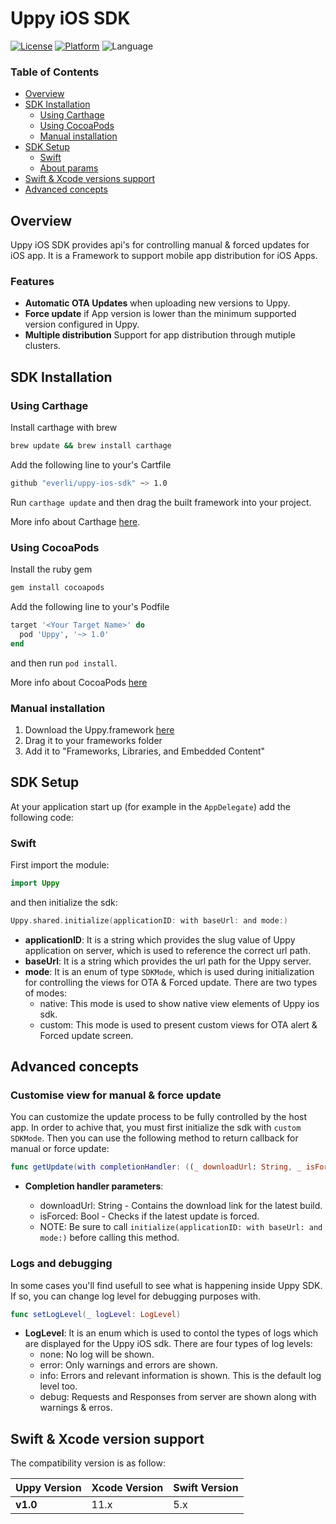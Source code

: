 # Uppy iOS SDK


[![License](https://img.shields.io/cocoapods/l/razorpay-pod.svg?style=flat)](http://cocoapods.org/pods/razorpay-pod)
[![Platform](https://img.shields.io/cocoapods/p/razorpay-pod.svg?style=flat)](http://cocoapods.org/pods/razorpay-pod)
![Language](https://img.shields.io/badge/Language-Swift-orange.svg)


### Table of Contents

* [Overview](#overview)
* [SDK Installation](#sdk-installation)
  * [Using Carthage](#using-carthage)
  * [Using CocoaPods](#using-cocoapods)
  * [Manual installation](#manual-installation)
* [SDK Setup](#sdk-setup)
  * [Swift](#swift)
  * [About params](#about-params)
* [Swift & Xcode versions support](#swift--xcode-version-support)
* [Advanced concepts](#advanced-concepts)

## Overview

Uppy iOS SDK provides api's for controlling manual & forced updates for iOS app. It is a Framework to support mobile app distribution for iOS Apps.

### Features

* **Automatic OTA Updates** when uploading new versions to Uppy.
* **Force update** if App version is lower than the minimum supported version configured in Uppy.
* **Multiple distribution** Support for app distribution through mutiple clusters.

## SDK Installation

### Using Carthage

Install carthage with brew

```bash
brew update && brew install carthage
```

Add the following line to your's Cartfile

```bash
github "everli/uppy-ios-sdk" ~> 1.0
```

Run `carthage update` and then drag the built framework into your project. 

More info about Carthage [here](https://github.com/Carthage/Carthage#installing-carthage).

### Using CocoaPods

Install the ruby gem

```bash
gem install cocoapods
```

Add the following line to your's Podfile

```ruby
target '<Your Target Name>' do
  pod 'Uppy', '~> 1.0'
end
```

and then run `pod install`. 

More info about CocoaPods [here](https://cocoapods.org)

### Manual installation

1. Download the Uppy.framework [here](https://github.com/everli/uppy-ios-sdk/tree/master/Uppy.framework)
2. Drag it to your frameworks folder
3. Add it to "Frameworks, Libraries, and Embedded Content"

## SDK Setup

At your application start up (for example in the `AppDelegate`) add the following code:

### Swift

First import the module:

``` swift
import Uppy
```
and then initialize the sdk:

``` swift
Uppy.shared.initialize(applicationID: with baseUrl: and mode:)
```
* **applicationID**: It is a string which provides the slug value of Uppy application on server, which is used to reference the correct url path.
* **baseUrl**: It is a string which provides the url path for the Uppy server.
* **mode**: It is an enum of type `SDKMode`, which is used during initialization for controlling the views for OTA & Forced update. There are two types of modes: 
  * native: This mode is used to show native view elements of Uppy ios sdk.
  * custom: This mode is used to present custom views for OTA alert & Forced update screen.

## Advanced concepts

### Customise view for manual & force update

You can customize the update process to be fully controlled by the host app. In order to achive that, you must first initialize the sdk with `custom SDKMode`.
Then you can use the following method to return callback for manual or force update: 

```swift
func getUpdate(with completionHandler: ((_ downloadUrl: String, _ isForced: Bool) -> Void)?)
```
* **Completion handler parameters**:
  * downloadUrl: String - Contains the download link for the latest build.
  * isForced: Bool - Checks if the latest update is forced.
   
   - NOTE: Be sure to call `initialize(applicationID: with baseUrl: and mode:)` before calling this method.

### Logs and debugging

In some cases you'll find usefull to see what is happening inside Uppy SDK. If so, you can change log level for debugging purposes with.

``` swift
func setLogLevel(_ logLevel: LogLevel)
```
* **LogLevel**: It is an enum which is used to contol the types of logs which are displayed for the Uppy iOS sdk. There are four types of log levels: 
  *  none: No log will be shown.
  *  error: Only warnings and errors are shown.
  *  info: Errors and relevant information is shown. This is the default log level too.
  *  debug: Requests and Responses from server are shown along with warnings & erros.
  
## Swift & Xcode version support

The compatibility version is as follow:

| Uppy Version | Xcode Version  | Swift Version |
|-------------------|----------------|---------------|
| **v1.0**          | 11.x           |  5.x |
